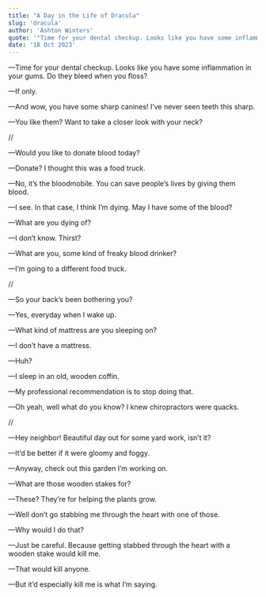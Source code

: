 ```yaml
---
title: "A Day in the Life of Dracula"
slug: 'dracula'
author: 'Ashton Winters'
quote: '"Time for your dental checkup. Looks like you have some inflammation in your gums. Do they bleed when you floss?" "If only."'
date: '18 Oct 2023'
---
```


—Time for your dental checkup. Looks like you have some inflammation in your gums. Do they bleed when you floss?

—If only.

—And wow, you have some sharp canines! I’ve never seen teeth this sharp.

—You like them? Want to take a closer look with your neck?

//

—Would you like to donate blood today?

—Donate? I thought this was a food truck.

—No, it’s the bloodmobile. You can save people’s lives by giving them blood.

—I see. In that case, I think I’m dying. May I have some of the blood?

—What are you dying of?

—I don’t know. Thirst?

—What are you, some kind of freaky blood drinker?

—I’m going to a different food truck.

//

—So your back’s been bothering you?

—Yes, everyday when I wake up.

—What kind of mattress are you sleeping on?

—I don’t have a mattress.

—Huh?

—I sleep in an old, wooden coffin.

—My professional recommendation is to stop doing that.

—Oh yeah, well what do you know? I knew chiropractors were quacks.

//

—Hey neighbor! Beautiful day out for some yard work, isn’t it?

—It’d be better if it were gloomy and foggy.

—Anyway, check out this garden I’m working on.

—What are those wooden stakes for?

—These? They’re for helping the plants grow.

—Well don’t go stabbing me through the heart with one of those.

—Why would I do that?

—Just be careful. Because getting stabbed through the heart with a wooden stake would kill me.

—That would kill anyone.

—But it’d especially kill me is what I’m saying.